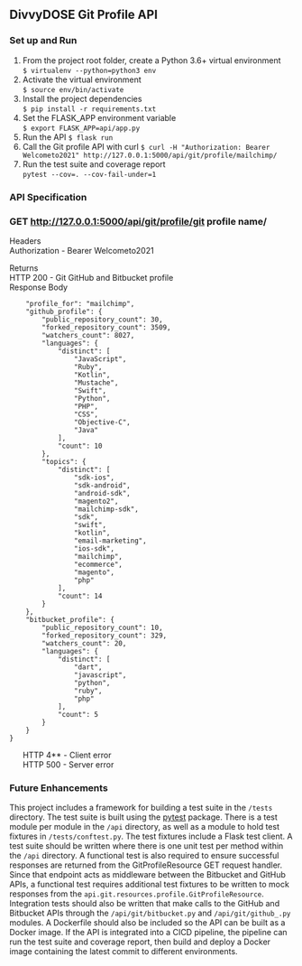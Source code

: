 ## DivvyDOSE Git Profile API
### Set up and Run  
1. From the project root folder, create a Python 3.6+ virtual environment  
`$ virtualenv --python=python3 env`  
2. Activate the virtual environment  
`$ source env/bin/activate`  
3. Install the project dependencies  
`$ pip install -r requirements.txt`  
4. Set the FLASK_APP environment variable   
`$ export FLASK_APP=api/app.py`
5. Run the API
`$ flask run`  
6. Call the Git profile API with curl
`$ curl -H "Authorization: Bearer Welcometo2021" http://127.0.0.1:5000/api/git/profile/mailchimp/`
7. Run the test suite and coverage report  
`pytest --cov=. --cov-fail-under=1`  
### API Specification
### GET http://127.0.0.1:5000/api/git/profile/git profile name/  

Headers  
Authorization - Bearer Welcometo2021  

Returns  
HTTP 200 - Git GitHub and Bitbucket profile  
Response Body  
```{
    "profile_for": "mailchimp",
    "github_profile": {
        "public_repository_count": 30,
        "forked_repository_count": 3509,
        "watchers_count": 8027,
        "languages": {
            "distinct": [
                "JavaScript",
                "Ruby",
                "Kotlin",
                "Mustache",
                "Swift",
                "Python",
                "PHP",
                "CSS",
                "Objective-C",
                "Java"
            ],
            "count": 10
        },
        "topics": {
            "distinct": [
                "sdk-ios",
                "sdk-android",
                "android-sdk",
                "magento2",
                "mailchimp-sdk",
                "sdk",
                "swift",
                "kotlin",
                "email-marketing",
                "ios-sdk",
                "mailchimp",
                "ecommerce",
                "magento",
                "php"
            ],
            "count": 14
        }
    },
    "bitbucket_profile": {
        "public_repository_count": 10,
        "forked_repository_count": 329,
        "watchers_count": 20,
        "languages": {
            "distinct": [
                "dart",
                "javascript",
                "python",
                "ruby",
                "php"
            ],
            "count": 5
        }
    }
}
```

&nbsp;&nbsp;&nbsp;&nbsp;&nbsp;&nbsp;HTTP 4** - Client error  
&nbsp;&nbsp;&nbsp;&nbsp;&nbsp;&nbsp;HTTP 500 - Server error  
### Future Enhancements
This project includes a framework for building a test suite in the `/tests` directory. The test suite is built using the
[pytest](https://docs.pytest.org/en/6.2.x/) package. There is a test module per module in the `/api` directory, as well 
as a module to hold test fixtures in `/tests/conftest.py`. The test fixtures 
include a Flask test client. A test suite should be written where there is one unit test per method within the `/api` 
directory. A functional test is also required to ensure successful responses are returned from the GitProfileResource 
GET request handler. Since that endpoint acts as middleware between the Bitbucket and GitHub APIs, a functional test 
requires additional test fixtures to be written to mock responses from the `api.git.resources.profile.GitProfileResource`. 
Integration tests should also be written that make calls to the GitHub and Bitbucket APIs through the `/api/git/bitbucket.py` and 
`/api/git/github_.py` modules. A Dockerfile should also be included so the API can be built as a Docker image. 
If the API is integrated into a CICD pipeline, the pipeline can run the test suite and coverage report, then build and 
deploy a Docker image containing the latest commit to different environments.